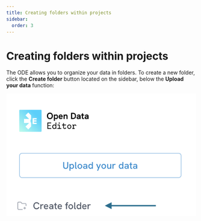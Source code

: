 ```yaml
---
title: Creating folders within projects
sidebar:
  order: 3
---
```


# Creating folders within projects

The ODE allows you to organize your data in folders. To create a new folder, click the **Create folder** button located on the sidebar, below the **Upload your data** function:

![Create folder button](./assets/creating-folders/create-folder-button.png)
